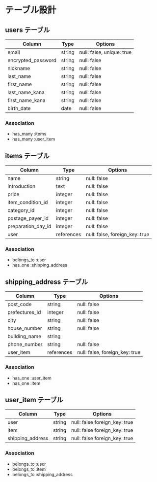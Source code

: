 # テーブル設計

## users テーブル

| Column             | Type   | Options     |
| ------------------ | ------ | ----------- |
| email              | string | null: false, unique: true|
| encrypted_password | string | null: false |
| nickname           | string | null: false |
| last_name          | string | null: false |
| first_name         | string | null: false |
| last_name_kana     | string | null: false |
| first_name_kana    | string | null: false |
| birth_date         | date   | null: false |

### Association
- has_many :items
- has_many :user_item



## items テーブル

| Column             | Type       | Options                        |
| -------            | ---------- | ------------------------------ |
| name               | string     | null: false                    |
| introduction       | text       | null: false                    |
| price              | integer    | null: false                    |
| item_condition_id  | integer    | null: false                    |
| category_id        | integer    | null: false                    |
| postage_payer_id   | integer    | null: false                    |
| preparation_day_id | integer    | null: false                    |
| user               | references | null: false, foreign_key: true |


### Association
- belongs_to :user
- has_one :shipping_address



## shipping_address テーブル

| Column         | Type       | Options                        |
| -------        | ---------- | ------------------------------ |
| post_code      | string     | null: false                    |
| prefectures_id | integer    | null: false                    |
| city           | string     | null: false                    |
| house_number   | string     | null: false                    |
| building_name  | string     |                                |
| phone_number   | string     | null: false                    |
| user_item      | references | null: false, foreign_key: true |


### Association
- has_one :user_item
- has_one :item


## user_item テーブル

| Column           | Type       | Options                        |
| -------          | ---------- | ------------------------------ |
| user             | string     | null: false  foreign_key: true |
| item             | string     | null: false  foreign_key: true |
| shipping_address | string     | null: false  foreign_key: true |

### Association
- belongs_to :user
- belongs_to :item
- belongs_to :shipping_address